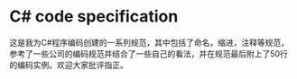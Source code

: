 # C# code specification
这是我为C#程序编码创建的一系列规范，其中包括了命名，缩进，注释等规范，参考了一些公司的编码规范并结合了一些自己的看法，并在规范最后附上了50行的编码实例。欢迎大家批评指正。
